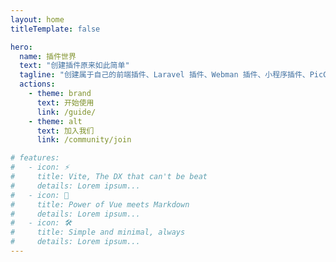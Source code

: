 ```yaml
---
layout: home
titleTemplate: false

hero:
  name: 插件世界
  text: "创建插件原来如此简单"
  tagline: "创建属于自己的前端插件、Laravel 插件、Webman 插件、小程序插件、PicGO 插件；让查找优秀的插件不再困难"
  actions:
    - theme: brand
      text: 开始使用
      link: /guide/
    - theme: alt
      text: 加入我们
      link: /community/join

# features:
#   - icon: ⚡️
#     title: Vite, The DX that can't be beat
#     details: Lorem ipsum...
#   - icon: 🖖
#     title: Power of Vue meets Markdown
#     details: Lorem ipsum...
#   - icon: 🛠️
#     title: Simple and minimal, always
#     details: Lorem ipsum...
---
```

